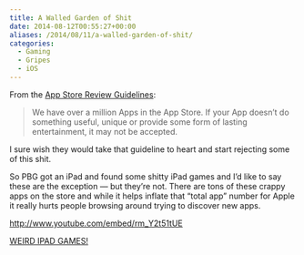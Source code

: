```yaml
---
title: A Walled Garden of Shit
date: 2014-08-12T00:55:27+00:00
aliases: /2014/08/11/a-walled-garden-of-shit/
categories:
  - Gaming
  - Gripes
  - iOS
---
```


From the [App Store Review Guidelines][1]:

> We have over a million Apps in the App Store. If your App doesn&#8217;t do something useful, unique or provide some form of lasting entertainment, it may not be accepted.

I sure wish they would take that guideline to heart and start rejecting some of this shit.

So PBG got an iPad and found some shitty iPad games and I&#8217;d like to say these are the exception &#8212; but they&#8217;re not. There are tons of these crappy apps on the store and while it helps inflate that &#8220;total app&#8221; number for Apple it really hurts people browsing around trying to discover new apps.

<http://www.youtube.com/embed/rm_Y2t51tUE>

[WEIRD IPAD GAMES!][2]

[1]: https://developer.apple.com/appstore/resources/approval/guidelines.html
[2]: https://www.youtube.com/watch?v=rm_Y2t51tUE
